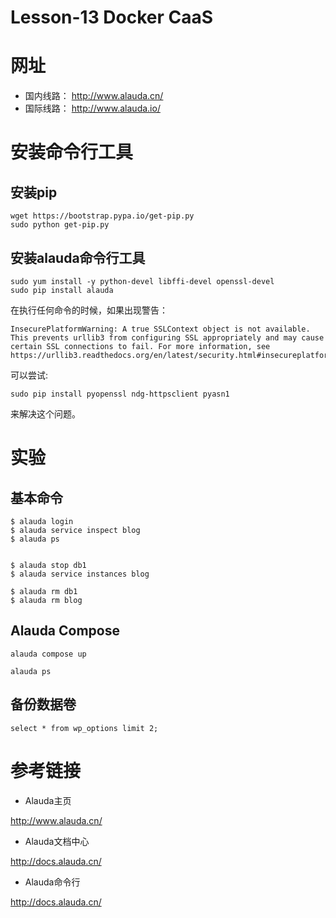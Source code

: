 # Lesson-13 Docker CaaS

# 网址

- 国内线路： http://www.alauda.cn/
- 国际线路： http://www.alauda.io/

# 安装命令行工具

## 安装pip

```
wget https://bootstrap.pypa.io/get-pip.py
sudo python get-pip.py
```

## 安装alauda命令行工具

```
sudo yum install -y python-devel libffi-devel openssl-devel
sudo pip install alauda
```
在执行任何命令的时候，如果出现警告：

```
InsecurePlatformWarning: A true SSLContext object is not available. This prevents urllib3 from configuring SSL appropriately and may cause certain SSL connections to fail. For more information, see https://urllib3.readthedocs.org/en/latest/security.html#insecureplatformwarning.
```
可以尝试:

```
sudo pip install pyopenssl ndg-httpsclient pyasn1
```

来解决这个问题。

# 实验


## 基本命令

```
$ alauda login
$ alauda service inspect blog
$ alauda ps


$ alauda stop db1
$ alauda service instances blog

$ alauda rm db1
$ alauda rm blog
```

## Alauda Compose

```
alauda compose up

alauda ps

```


## 备份数据卷

```
select * from wp_options limit 2;
```


# 参考链接

- Alauda主页

http://www.alauda.cn/

- Alauda文档中心

http://docs.alauda.cn/

- Alauda命令行

http://docs.alauda.cn/